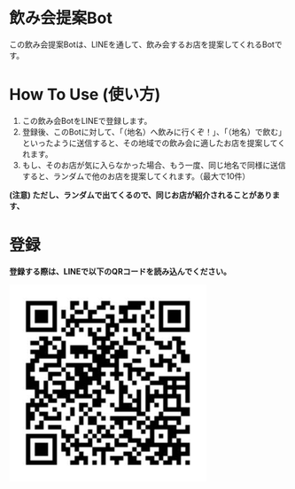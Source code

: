# 飲み会提案Bot


この飲み会提案Botは、LINEを通して、飲み会するお店を提案してくれるBotです。

# How To Use (使い方)
<ol>
    <li>この飲み会BotをLINEで登録します。
    <li>登録後、このBotに対して、「（地名）へ飲みに行くぞ！」、「（地名）で飲む」といったように送信すると、その地域での飲み会に適したお店を提案してくれます。
    <li>もし、そのお店が気に入らなかった場合、もう一度、同じ地名で同様に送信すると、ランダムで他のお店を提案してくれます。（最大で10件）
</ol>
<strong>(注意) ただし、ランダムで出てくるので、同じお店が紹介されることがあります、<strong>

# 登録

登録する際は、LINEで以下のQRコードを読み込んでください。

![QRコード](Img/49057.jpg)
